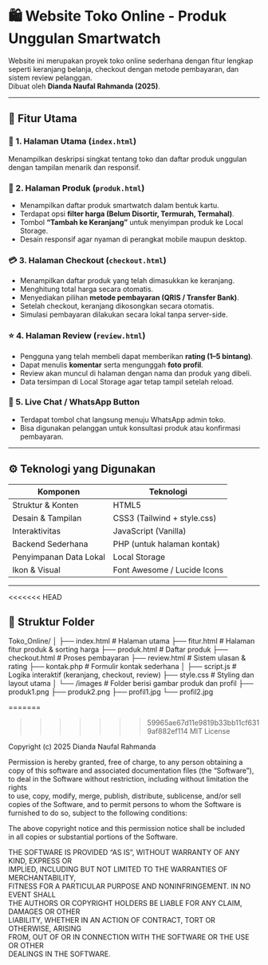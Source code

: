 # 🛍️ Website Toko Online - Produk Unggulan Smartwatch

Website ini merupakan proyek toko online sederhana dengan fitur lengkap seperti keranjang belanja, checkout dengan metode pembayaran, dan sistem review pelanggan.  
Dibuat oleh **Dianda Naufal Rahmanda (2025)**.

---

## 📖 Fitur Utama

### 🧩 1. Halaman Utama (`index.html`)
Menampilkan deskripsi singkat tentang toko dan daftar produk unggulan dengan tampilan menarik dan responsif.

### 🛒 2. Halaman Produk (`produk.html`)
- Menampilkan daftar produk smartwatch dalam bentuk kartu.  
- Terdapat opsi **filter harga (Belum Disortir, Termurah, Termahal)**.  
- Tombol **“Tambah ke Keranjang”** untuk menyimpan produk ke Local Storage.  
- Desain responsif agar nyaman di perangkat mobile maupun desktop.

### 💳 3. Halaman Checkout (`checkout.html`)
- Menampilkan daftar produk yang telah dimasukkan ke keranjang.  
- Menghitung total harga secara otomatis.  
- Menyediakan pilihan **metode pembayaran (QRIS / Transfer Bank)**.  
- Setelah checkout, keranjang dikosongkan secara otomatis.  
- Simulasi pembayaran dilakukan secara lokal tanpa server-side.

### ⭐ 4. Halaman Review (`review.html`)
- Pengguna yang telah membeli dapat memberikan **rating (1–5 bintang)**.  
- Dapat menulis **komentar** serta mengunggah **foto profil**.  
- Review akan muncul di halaman dengan nama dan produk yang dibeli.  
- Data tersimpan di Local Storage agar tetap tampil setelah reload.

### 💬 5. Live Chat / WhatsApp Button
- Terdapat tombol chat langsung menuju WhatsApp admin toko.  
- Bisa digunakan pelanggan untuk konsultasi produk atau konfirmasi pembayaran.

---

## ⚙️ Teknologi yang Digunakan

| Komponen | Teknologi |
|-----------|------------|
| Struktur & Konten | HTML5 |
| Desain & Tampilan | CSS3 (Tailwind + style.css) |
| Interaktivitas | JavaScript (Vanilla) |
| Backend Sederhana | PHP (untuk halaman kontak) |
| Penyimpanan Data Lokal | Local Storage |
| Ikon & Visual | Font Awesome / Lucide Icons |

---

<<<<<<< HEAD
## 📂 Struktur Folder
Toko_Online/
│
├── index.html # Halaman utama
├── fitur.html # Halaman fitur produk & sorting harga
├── produk.html # Daftar produk
├── checkout.html # Proses pembayaran
├── review.html # Sistem ulasan & rating
├── kontak.php # Formulir kontak sederhana
│
├── script.js # Logika interaktif (keranjang, checkout, review)
├── style.css # Styling dan layout utama
│
└── /images # Folder berisi gambar produk dan profil
├── produk1.png
├── produk2.png
├── profil1.jpg
└── profil2.jpg

=======
>>>>>>> 59965ae67d11e9819b33bb11cf6319af882ef114
MIT License

Copyright (c) 2025 Dianda Naufal Rahmanda

Permission is hereby granted, free of charge, to any person obtaining a copy
of this software and associated documentation files (the “Software”), to deal
in the Software without restriction, including without limitation the rights  
to use, copy, modify, merge, publish, distribute, sublicense, and/or sell  
copies of the Software, and to permit persons to whom the Software is  
furnished to do so, subject to the following conditions:

The above copyright notice and this permission notice shall be included  
in all copies or substantial portions of the Software.

THE SOFTWARE IS PROVIDED “AS IS”, WITHOUT WARRANTY OF ANY KIND, EXPRESS OR  
IMPLIED, INCLUDING BUT NOT LIMITED TO THE WARRANTIES OF MERCHANTABILITY,  
FITNESS FOR A PARTICULAR PURPOSE AND NONINFRINGEMENT. IN NO EVENT SHALL  
THE AUTHORS OR COPYRIGHT HOLDERS BE LIABLE FOR ANY CLAIM, DAMAGES OR OTHER  
LIABILITY, WHETHER IN AN ACTION OF CONTRACT, TORT OR OTHERWISE, ARISING  
FROM, OUT OF OR IN CONNECTION WITH THE SOFTWARE OR THE USE OR OTHER  
DEALINGS IN THE SOFTWARE.
